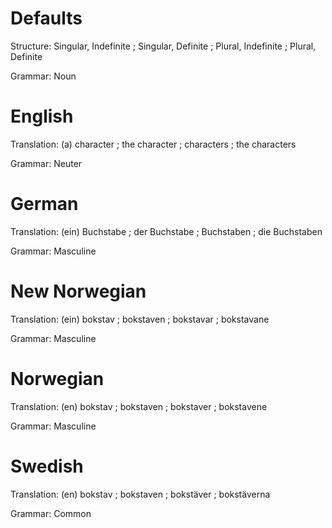 Defaults
========

Structure: Singular, Indefinite ; Singular, Definite ; Plural, Indefinite ; Plural, Definite

Grammar:   Noun



English
=======

Translation: (a) character ; the character ; characters ; the characters

Grammar:     Neuter



German
======

Translation: (ein) Buchstabe ; der Buchstabe ; Buchstaben ; die Buchstaben

Grammar:     Masculine



New Norwegian
=============

Translation: (ein) bokstav ; bokstaven ; bokstavar ; bokstavane

Grammar:     Masculine



Norwegian
=========

Translation: (en) bokstav ; bokstaven ; bokstaver ; bokstavene

Grammar:     Masculine



Swedish
=======

Translation: (en) bokstav ; bokstaven ; bokstäver ; bokstäverna

Grammar:     Common

